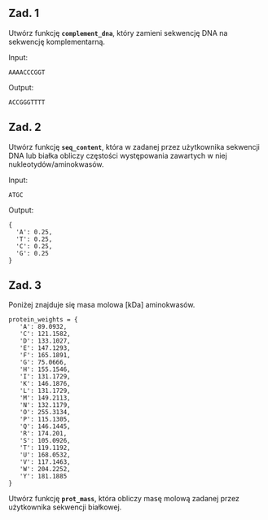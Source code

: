 ## Zad. 1
Utwórz funkcję **`complement_dna`**, który zamieni sekwencję DNA na sekwencję komplementarną.

Input:
```
AAAACCCGGT
```
Output:
```
ACCGGGTTTT
```


## Zad. 2
Utwórz funkcję **`seq_content`**, która w zadanej przez użytkownika sekwencji DNA lub białka obliczy częstości występowania zawartych w niej nukleotydów/aminokwasów.

Input:
```
ATGC
```
Output:
```
{
  'A': 0.25,
  'T': 0.25,
  'C': 0.25,
  'G': 0.25
}
```


## Zad. 3
Poniżej znajduje się masa molowa [kDa] aminokwasów.

```
protein_weights = { 
   'A': 89.0932, 
   'C': 121.1582, 
   'D': 133.1027, 
   'E': 147.1293, 
   'F': 165.1891, 
   'G': 75.0666, 
   'H': 155.1546, 
   'I': 131.1729, 
   'K': 146.1876, 
   'L': 131.1729, 
   'M': 149.2113, 
   'N': 132.1179, 
   'O': 255.3134, 
   'P': 115.1305, 
   'Q': 146.1445, 
   'R': 174.201, 
   'S': 105.0926, 
   'T': 119.1192, 
   'U': 168.0532, 
   'V': 117.1463, 
   'W': 204.2252, 
   'Y': 181.1885 
}
```

Utwórz funkcję **`prot_mass`**, która obliczy masę molową zadanej przez użytkownika sekwencji białkowej.

